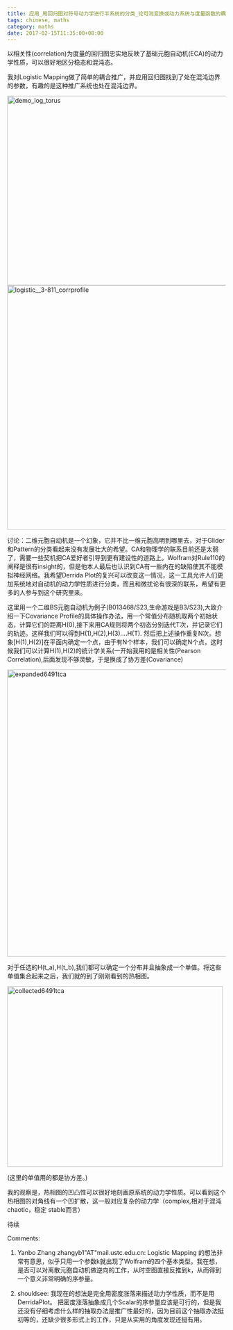 ```yaml
---
title: 应用_用回归图对符号动力学进行半系统的分类_论可测变换或动力系统与度量函数的耦合暨微扰论的拓展
tags: chinese, maths
category: maths
date: 2017-02-15T11:35:00+08:00
---
```


以相关性(correlation)为度量的回归图忠实地反映了基础元胞自动机(ECA)的动力学性质，可以很好地区分稳态和混沌态。

我对Logistic Mapping做了简单的耦合推广，并应用回归图找到了处在混沌边界的参数，有趣的是这种推广系统也处在混沌边界。

<img class="alignnone size-full wp-image-253" src="/wp-content/uploads/2017/02/demo_log_torus.jpg" alt="demo_log_torus" width="2409" height="436" />

<img class="alignnone size-full wp-image-304" src="/wp-content/uploads/2017/02/logistic__3-811_corrprofile.jpg" alt="logistic__3-811_corrprofile" width="1000" height="563" />

讨论：二维元胞自动机是一个幻象，它并不比一维元胞高明到哪里去，对于Glider和Pattern的分类看起来没有发展壮大的希望。CA和物理学的联系目前还是太弱了，需要一些契机把CA爱好者引导到更有建设性的道路上。Wolfram对Rule110的阐释是很有insight的，但是他本人最后也认识到CA有一些内在的缺陷使其不能模拟神经网络。我希望Derrida Plot的复兴可以改变这一情况，这一工具允许人们更加系统地对自动机的动力学性质进行分类，而且和微扰论有很深的联系，希望有更多的人参与到这个研究里来。

这里用一个二维BS元胞自动机为例子(B013468/S23,生命游戏是B3/S23),大致介绍一下Covariance Profile的具体操作办法，用一个常值分布随机取两个初始状态，计算它们的距离H(0),接下来用CA规则将两个初态分别迭代T次，并记录它们的轨迹。这样我们可以得到H(1),H(2),H(3)....H(T). 然后把上述操作重复N次。想象[H(1),H(2)]在平面内确定一个点，由于有N个样本，我们可以确定N个点，这时候我们可以计算H(1),H(2)的统计学关系(一开始我用的是相关性(Pearson Correlation),后面发现不够灵敏，于是换成了协方差(Covariance)

<img class="alignnone size-full wp-image-306" src="/wp-content/uploads/2017/02/expanded6491tca.jpg" alt="expanded6491tca" width="735" height="661" />

对于任选的H(t_a),H(t_b),我们都可以确定一个分布并且抽象成一个单值。将这些单值集合起来之后，我们就的到了刚刚看到的热相图。

<img class="alignnone size-full wp-image-308" src="/wp-content/uploads/2017/02/collected6491tca.jpg" alt="collected6491tca" width="497" height="416" />

(这里的单值用的都是协方差。)

我的观察是，热相图的凹凸性可以很好地刻画原系统的动力学性质。可以看到这个热相图的对角线有一个凹扩散，这一般对应复杂的动力学（complex,相对于混沌 chaotic，稳定 stable而言）

待续

Comments: 

1. Yanbo Zhang zhangyb1"AT"mail.ustc.edu.cn: Logistic Mapping 的想法非常有意思，似乎只用一个参数k就出现了Wolfram的四个基本类型。我在想，是否可以对离散元胞自动机做逆向的工作，从时空图直接反推到k，从而得到一个意义非常明确的序参量。

1. shouldsee: 我现在的想法是完全用密度涨落来描述动力学性质，而不是用DerridaPlot。 把密度涨落抽象成几个Scalar的序参量应该是可行的，但是我还没有仔细考虑什么样的抽取办法是推广性最好的，因为目前这个抽取办法挺初等的，还缺少很多形式上的工作，只是从实用的角度发现还挺有用。